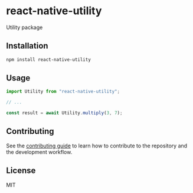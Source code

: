 # react-native-utility

Utility package

## Installation

```sh
npm install react-native-utility
```

## Usage

```js
import Utility from "react-native-utility";

// ...

const result = await Utility.multiply(3, 7);
```

## Contributing

See the [contributing guide](CONTRIBUTING.md) to learn how to contribute to the repository and the development workflow.

## License

MIT

